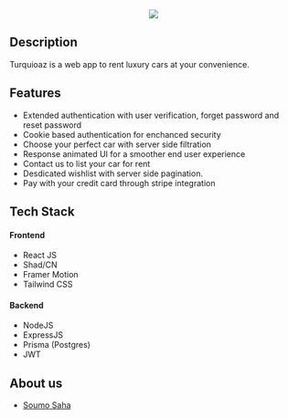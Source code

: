 <div align="center">

<img src ="https://utfs.io/f/efc1454e-67ea-427a-b6e4-a33440a831cb-obfp42.png" width=full height=full>

</div>

## Description
Turquioaz is a web app to rent luxury cars at your convenience.


## Features
- Extended authentication with user verification, forget password and reset password
- Cookie based authentication for enchanced security
- Choose your perfect car with server side filtration
- Response animated UI for a smoother end user experience
- Contact us to list your car for rent
- Desdicated wishlist with server side pagination.
- Pay with your credit card through stripe integration

## Tech Stack
#### Frontend
- React JS
- Shad/CN
- Framer Motion
- Tailwind CSS

#### Backend
- NodeJS
- ExpressJS
- Prisma (Postgres)
- JWT

## About us
- [Soumo Saha](https://github.com/szoumoc)


